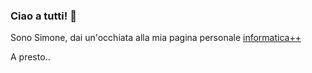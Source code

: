 ### Ciao a tutti! 👋

Sono Simone, dai un'occhiata alla mia pagina personale [informatica++](https://i-pp.github.io/)

A presto..

<!--
**simonediricco1/simonediricco1** is a ✨ _special_ ✨ repository because its `README.md` (this file) appears on your GitHub profile.

Here are some ideas to get you started:

- 🔭 I’m currently working on ...
- 🌱 I’m currently learning ...
- 👯 I’m looking to collaborate on ...
- 🤔 I’m looking for help with ...
- 💬 Ask me about ...
- 📫 How to reach me: ...
- 😄 Pronouns: ...
- ⚡ Fun fact: ...
-->
